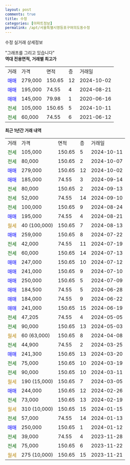 ```yaml
---
layout: post
comments: true
title: 수정
categories: [아파트정보]
permalink: /apt/서울특별시영등포구여의도동수정
---
```


수정 실거래 상세정보

<script type="text/javascript">
  google.charts.load('current', {'packages':['line', 'corechart']});
  google.charts.setOnLoadCallback(drawChart);

  function drawChart() {
    var data = new google.visualization.DataTable();
    data.addColumn('date', '거래일');
    data.addColumn('number', "매매");
    data.addColumn('number', "전세");
    data.addColumn('number', "전매");

    data.addRows([[new Date(Date.parse("2024-10-11")), null, 105000, null], [new Date(Date.parse("2024-10-07")), null, 80000, null], [new Date(Date.parse("2024-10-02")), 279000, null, null], [new Date(Date.parse("2024-09-14")), 185000, null, null], [new Date(Date.parse("2024-09-13")), null, 80000, null], [new Date(Date.parse("2024-09-10")), null, 52000, null], [new Date(Date.parse("2024-08-24")), null, 100000, null], [new Date(Date.parse("2024-08-21")), 195000, null, null], [new Date(Date.parse("2024-08-13")), null, null, null], [new Date(Date.parse("2024-07-22")), 259000, null, null], [new Date(Date.parse("2024-07-19")), null, 42000, null], [new Date(Date.parse("2024-07-13")), null, 60000, null], [new Date(Date.parse("2024-07-12")), 247000, null, null], [new Date(Date.parse("2024-07-10")), 241000, null, null], [new Date(Date.parse("2024-07-09")), 250000, null, null], [new Date(Date.parse("2024-06-28")), 184500, null, null], [new Date(Date.parse("2024-06-22")), 184000, null, null], [new Date(Date.parse("2024-06-19")), 241000, null, null], [new Date(Date.parse("2024-05-05")), null, 47205, null], [new Date(Date.parse("2024-05-03")), null, 90000, null], [new Date(Date.parse("2024-04-08")), null, null, null], [new Date(Date.parse("2024-03-25")), null, 44900, null], [new Date(Date.parse("2024-03-20")), 241300, null, null], [new Date(Date.parse("2024-03-19")), null, 75000, null], [new Date(Date.parse("2024-03-11")), null, 90000, null], [new Date(Date.parse("2024-03-05")), null, null, null], [new Date(Date.parse("2024-02-26")), 244000, null, null], [new Date(Date.parse("2024-02-19")), null, 73000, null], [new Date(Date.parse("2024-01-15")), null, null, null], [new Date(Date.parse("2024-01-13")), null, 57000, null], [new Date(Date.parse("2024-01-12")), 250000, null, null], [new Date(Date.parse("2023-11-28")), null, 39000, null], [new Date(Date.parse("2023-11-22")), null, 75000, null], [new Date(Date.parse("2023-11-21")), null, null, null]]);

    var options = {
      hAxis: {
        format: 'yyyy/MM/dd'
      },    
      lineWidth: 0,
      pointsVisible: true,    
      title: '최근 1년간 유형별 실거래가 분포',
      legend: { position: 'bottom' }
    };

    var formatter = new google.visualization.NumberFormat({pattern:'###,###'} );
    formatter.format(data, 1);
    formatter.format(data, 2);
    
    setTimeout(function() {
        var chart = new google.visualization.LineChart(document.getElementById('columnchart_material'));
        chart.draw(data, (options));
        document.getElementById('loading').style.display = 'none';
    }, 200);
  }
</script>


<div id="loading" style="z-index:20; display: block; margin-left: 0px">"그래프를 그리고 있습니다"</div>
<div id="columnchart_material" style="width: 95%; margin-left: 0px; display: block"></div>
<!-- contents start -->
<b>역대 전용면적, 거래별 최고가</b>
<table class="sortable">
    <tr>
      <td>거래</td>
      <td>가격</td>
      <td>면적</td>
      <td>층</td>
      <td>거래일</td>
    </tr>
        <tr>
          <td><a style="color: blue">매매</a></td>
          <td>279,000</td>
          <td>150.65</td>
          <td>12</td>
          <td>2024-10-02</td>
        </tr>            <tr>
          <td><a style="color: blue">매매</a></td>
          <td>195,000</td>
          <td>74.55</td>
          <td>4</td>
          <td>2024-08-21</td>
        </tr>            <tr>
          <td><a style="color: blue">매매</a></td>
          <td>145,000</td>
          <td>79.98</td>
          <td>1</td>
          <td>2020-06-16</td>
        </tr>        
        <tr>
              <td><a style="color: darkgreen">전세</a></td>
              <td>105,000</td>
              <td>150.65</td>
              <td>5</td>
              <td>2024-10-11</td>
            </tr>            <tr>
              <td><a style="color: darkgreen">전세</a></td>
              <td>60,000</td>
              <td>74.55</td>
              <td>6</td>
              <td>2021-06-12</td>
            </tr>        
    
</table>

<b>최근 1년간 거래 내역</b>

<table class="sortable">
    <tr>
      <td>거래</td>
      <td>가격</td>
      <td>면적</td>
      <td>층</td>
      <td>거래일</td>
    </tr>
    <tr>
      <td><a style="color: darkgreen">전세</a></td>
      <td>105,000</td>
      <td>150.65</td>
      <td>5</td>
      <td>2024-10-11</td>
    </tr>          <tr>
      <td><a style="color: darkgreen">전세</a></td>
      <td>80,000</td>
      <td>150.65</td>
      <td>2</td>
      <td>2024-10-07</td>
    </tr>          <tr>
      <td><a style="color: blue">매매</a></td>
      <td>279,000</td>
      <td>150.65</td>
      <td>12</td>
      <td>2024-10-02</td>
    </tr>          <tr>
      <td><a style="color: blue">매매</a></td>
      <td>185,000</td>
      <td>74.55</td>
      <td>3</td>
      <td>2024-09-14</td>
    </tr>          <tr>
      <td><a style="color: darkgreen">전세</a></td>
      <td>80,000</td>
      <td>150.65</td>
      <td>2</td>
      <td>2024-09-13</td>
    </tr>          <tr>
      <td><a style="color: darkgreen">전세</a></td>
      <td>52,000</td>
      <td>74.55</td>
      <td>14</td>
      <td>2024-09-10</td>
    </tr>          <tr>
      <td><a style="color: darkgreen">전세</a></td>
      <td>100,000</td>
      <td>150.65</td>
      <td>9</td>
      <td>2024-08-24</td>
    </tr>          <tr>
      <td><a style="color: blue">매매</a></td>
      <td>195,000</td>
      <td>74.55</td>
      <td>4</td>
      <td>2024-08-21</td>
    </tr>          <tr>
      <td><a style="color: darkgoldenrod">월세</a></td>
      <td>40 (100,000)</td>
      <td>150.65</td>
      <td>7</td>
      <td>2024-08-13</td>
    </tr>          <tr>
      <td><a style="color: blue">매매</a></td>
      <td>259,000</td>
      <td>150.65</td>
      <td>8</td>
      <td>2024-07-22</td>
    </tr>          <tr>
      <td><a style="color: darkgreen">전세</a></td>
      <td>42,000</td>
      <td>74.55</td>
      <td>11</td>
      <td>2024-07-19</td>
    </tr>          <tr>
      <td><a style="color: darkgreen">전세</a></td>
      <td>60,000</td>
      <td>150.65</td>
      <td>14</td>
      <td>2024-07-13</td>
    </tr>          <tr>
      <td><a style="color: blue">매매</a></td>
      <td>247,000</td>
      <td>150.65</td>
      <td>10</td>
      <td>2024-07-12</td>
    </tr>          <tr>
      <td><a style="color: blue">매매</a></td>
      <td>241,000</td>
      <td>150.65</td>
      <td>9</td>
      <td>2024-07-10</td>
    </tr>          <tr>
      <td><a style="color: blue">매매</a></td>
      <td>250,000</td>
      <td>150.65</td>
      <td>5</td>
      <td>2024-07-09</td>
    </tr>          <tr>
      <td><a style="color: blue">매매</a></td>
      <td>184,500</td>
      <td>74.55</td>
      <td>5</td>
      <td>2024-06-28</td>
    </tr>          <tr>
      <td><a style="color: blue">매매</a></td>
      <td>184,000</td>
      <td>74.55</td>
      <td>9</td>
      <td>2024-06-22</td>
    </tr>          <tr>
      <td><a style="color: blue">매매</a></td>
      <td>241,000</td>
      <td>150.65</td>
      <td>15</td>
      <td>2024-06-19</td>
    </tr>          <tr>
      <td><a style="color: darkgreen">전세</a></td>
      <td>47,205</td>
      <td>74.55</td>
      <td>4</td>
      <td>2024-05-05</td>
    </tr>          <tr>
      <td><a style="color: darkgreen">전세</a></td>
      <td>90,000</td>
      <td>150.65</td>
      <td>13</td>
      <td>2024-05-03</td>
    </tr>          <tr>
      <td><a style="color: darkgoldenrod">월세</a></td>
      <td>60 (63,000)</td>
      <td>150.65</td>
      <td>8</td>
      <td>2024-04-08</td>
    </tr>          <tr>
      <td><a style="color: darkgreen">전세</a></td>
      <td>44,900</td>
      <td>74.55</td>
      <td>2</td>
      <td>2024-03-25</td>
    </tr>          <tr>
      <td><a style="color: blue">매매</a></td>
      <td>241,300</td>
      <td>150.65</td>
      <td>13</td>
      <td>2024-03-20</td>
    </tr>          <tr>
      <td><a style="color: darkgreen">전세</a></td>
      <td>75,000</td>
      <td>150.65</td>
      <td>10</td>
      <td>2024-03-19</td>
    </tr>          <tr>
      <td><a style="color: darkgreen">전세</a></td>
      <td>90,000</td>
      <td>150.65</td>
      <td>10</td>
      <td>2024-03-11</td>
    </tr>          <tr>
      <td><a style="color: darkgoldenrod">월세</a></td>
      <td>190 (15,000)</td>
      <td>150.65</td>
      <td>7</td>
      <td>2024-03-05</td>
    </tr>          <tr>
      <td><a style="color: blue">매매</a></td>
      <td>244,000</td>
      <td>150.65</td>
      <td>12</td>
      <td>2024-02-26</td>
    </tr>          <tr>
      <td><a style="color: darkgreen">전세</a></td>
      <td>73,000</td>
      <td>150.65</td>
      <td>13</td>
      <td>2024-02-19</td>
    </tr>          <tr>
      <td><a style="color: darkgoldenrod">월세</a></td>
      <td>310 (10,000)</td>
      <td>150.65</td>
      <td>15</td>
      <td>2024-01-15</td>
    </tr>          <tr>
      <td><a style="color: darkgreen">전세</a></td>
      <td>57,000</td>
      <td>74.55</td>
      <td>14</td>
      <td>2024-01-13</td>
    </tr>          <tr>
      <td><a style="color: blue">매매</a></td>
      <td>250,000</td>
      <td>150.65</td>
      <td>1</td>
      <td>2024-01-12</td>
    </tr>          <tr>
      <td><a style="color: darkgreen">전세</a></td>
      <td>39,000</td>
      <td>74.55</td>
      <td>4</td>
      <td>2023-11-28</td>
    </tr>          <tr>
      <td><a style="color: darkgreen">전세</a></td>
      <td>75,000</td>
      <td>150.65</td>
      <td>6</td>
      <td>2023-11-22</td>
    </tr>          <tr>
      <td><a style="color: darkgoldenrod">월세</a></td>
      <td>275 (10,000)</td>
      <td>150.65</td>
      <td>15</td>
      <td>2023-11-21</td>
    </tr>      </table>
<!-- contents end -->    

